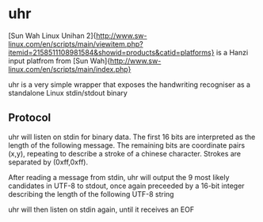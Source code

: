 uhr
===

[Sun Wah Linux Unihan 2]{http://www.sw-linux.com/en/scripts/main/viewitem.php?itemid=2158511108981584&showid=products&catid=platforms} is a Hanzi input platfrom from [Sun Wah]{http://www.sw-linux.com/en/scripts/main/index.php}

uhr is a very simple wrapper that exposes the handwriting recogniser as a standalone Linux stdin/stdout binary

Protocol
--------
uhr will listen on stdin for binary data. The first 16 bits are interpreted as the length of the following message. The remaining bits are coordinate pairs (x,y), repeating to describe a stroke of a chinese character. Strokes are separated by (0xff,0xff).

After reading a message from stdin, uhr will output the 9 most likely candidates in UTF-8 to stdout, once again preceeded by a 16-bit integer describing the length of the following UTF-8 string

uhr will then listen on stdin again, until it receives an EOF
